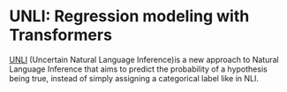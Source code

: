 # UNLI: Regression modeling with Transformers

[UNLI](https://github.com/clips/wordkit) (Uncertain Natural Language Inference)is a new approach to Natural Language Inference that aims to predict the probability of a hypothesis being true, instead of simply assigning a categorical label like in NLI. 
